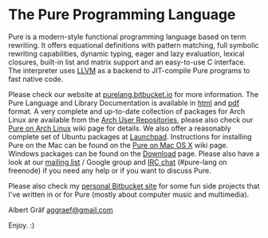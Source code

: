 # The Pure Programming Language

Pure is a modern-style functional programming language based on term
rewriting. It offers equational definitions with pattern matching, full
symbolic rewriting capabilities, dynamic typing, eager and lazy evaluation,
lexical closures, built-in list and matrix support and an easy-to-use C
interface. The interpreter uses [LLVM][0] as a backend to JIT-compile Pure
programs to fast native code.

Please check our website at [purelang.bitbucket.io][1] for more information.
The Pure Language and Library Documentation is available in [html][3] and
[pdf][4] format. A very complete and up-to-date collection of packages for
Arch Linux are available from the [Arch User Repositories][5], please also
check our [Pure on Arch Linux][6] wiki page for details. We also offer a
reasonably complete set of Ubuntu packages at [Launchpad][7]. Instructions for
installing Pure on the Mac can be found on the [Pure on Mac OS X][6b] wiki
page. Windows packages can be found on the [Download][2] page. Please also
have a look at our [mailing list][8] / Google group and [IRC chat][9]
(#pure-lang on freenode) if you need any help or if you want to discuss Pure.

Please also check my [personal Bitbucket site][10] for some fun side projects
that I've written in or for Pure (mostly about computer music and multimedia).

Albert Gräf <aggraef@gmail.com>

Enjoy. :)

[0]: http://llvm.org/
[1]: https://purelang.bitbucket.io/
[2]: https://bitbucket.org/purelang/pure-lang/downloads
[3]: https://puredocs.bitbucket.io/
[4]: https://puredocs.bitbucket.io/puredoc.pdf
[5]: https://aur.archlinux.org/packages/?SeB=m&K=pure-aur&PP=100
[6]: https://bitbucket.org/purelang/pure-lang/wiki/ArchPackaging
[6b]: https://bitbucket.org/purelang/pure-lang/wiki/PureOnMacOSX
[7]: https://launchpad.net/~dr-graef
[8]: http://groups.google.com/group/pure-lang
[9]: http://webchat.freenode.net/?channels=pure-lang
[10]: https://bitbucket.org/agraef/agraef.bitbucket.org